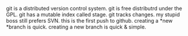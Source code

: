 git is a distributed version control system.
git is free distributrd under the GPL.
git has a mutable index called stage.
git tracks changes.
my stupid boss still prefers SVN.
this is the first push to github.
creating a *new *branch is quick.
creating a new branch is quick & simple.
